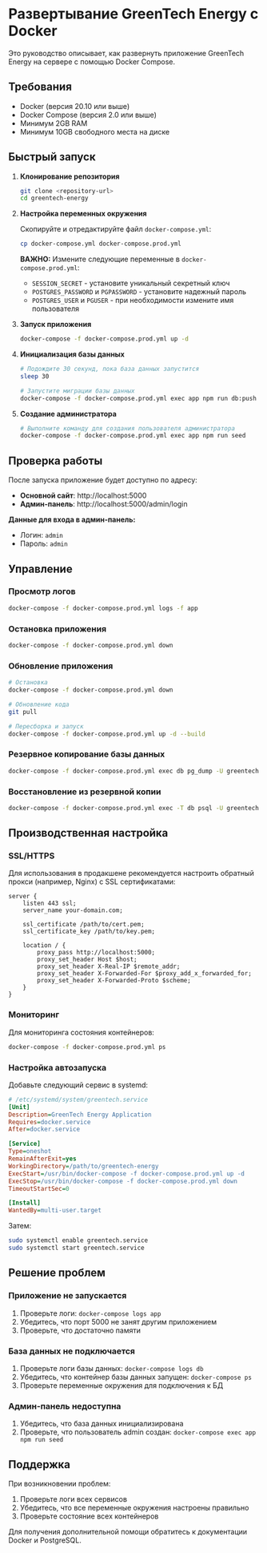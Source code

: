 # Развертывание GreenTech Energy с Docker

Это руководство описывает, как развернуть приложение GreenTech Energy на сервере с помощью Docker Compose.

## Требования

- Docker (версия 20.10 или выше)
- Docker Compose (версия 2.0 или выше)
- Минимум 2GB RAM
- Минимум 10GB свободного места на диске

## Быстрый запуск

1. **Клонирование репозитория**
   ```bash
   git clone <repository-url>
   cd greentech-energy
   ```

2. **Настройка переменных окружения**
   
   Скопируйте и отредактируйте файл `docker-compose.yml`:
   ```bash
   cp docker-compose.yml docker-compose.prod.yml
   ```
   
   **ВАЖНО:** Измените следующие переменные в `docker-compose.prod.yml`:
   - `SESSION_SECRET` - установите уникальный секретный ключ
   - `POSTGRES_PASSWORD` и `PGPASSWORD` - установите надежный пароль
   - `POSTGRES_USER` и `PGUSER` - при необходимости измените имя пользователя

3. **Запуск приложения**
   ```bash
   docker-compose -f docker-compose.prod.yml up -d
   ```

4. **Инициализация базы данных**
   ```bash
   # Подождите 30 секунд, пока база данных запустится
   sleep 30
   
   # Запустите миграции базы данных
   docker-compose -f docker-compose.prod.yml exec app npm run db:push
   ```

5. **Создание администратора**
   ```bash
   # Выполните команду для создания пользователя администратора
   docker-compose -f docker-compose.prod.yml exec app npm run seed
   ```

## Проверка работы

После запуска приложение будет доступно по адресу:
- **Основной сайт**: http://localhost:5000
- **Админ-панель**: http://localhost:5000/admin/login

**Данные для входа в админ-панель:**
- Логин: `admin`
- Пароль: `admin`

## Управление

### Просмотр логов
```bash
docker-compose -f docker-compose.prod.yml logs -f app
```

### Остановка приложения
```bash
docker-compose -f docker-compose.prod.yml down
```

### Обновление приложения
```bash
# Остановка
docker-compose -f docker-compose.prod.yml down

# Обновление кода
git pull

# Пересборка и запуск
docker-compose -f docker-compose.prod.yml up -d --build
```

### Резервное копирование базы данных
```bash
docker-compose -f docker-compose.prod.yml exec db pg_dump -U greentech greentech > backup_$(date +%Y%m%d_%H%M%S).sql
```

### Восстановление из резервной копии
```bash
docker-compose -f docker-compose.prod.yml exec -T db psql -U greentech greentech < backup.sql
```

## Производственная настройка

### SSL/HTTPS

Для использования в продакшене рекомендуется настроить обратный прокси (например, Nginx) с SSL сертификатами:

```nginx
server {
    listen 443 ssl;
    server_name your-domain.com;
    
    ssl_certificate /path/to/cert.pem;
    ssl_certificate_key /path/to/key.pem;
    
    location / {
        proxy_pass http://localhost:5000;
        proxy_set_header Host $host;
        proxy_set_header X-Real-IP $remote_addr;
        proxy_set_header X-Forwarded-For $proxy_add_x_forwarded_for;
        proxy_set_header X-Forwarded-Proto $scheme;
    }
}
```

### Мониторинг

Для мониторинга состояния контейнеров:
```bash
docker-compose -f docker-compose.prod.yml ps
```

### Настройка автозапуска

Добавьте следующий сервис в systemd:

```ini
# /etc/systemd/system/greentech.service
[Unit]
Description=GreenTech Energy Application
Requires=docker.service
After=docker.service

[Service]
Type=oneshot
RemainAfterExit=yes
WorkingDirectory=/path/to/greentech-energy
ExecStart=/usr/bin/docker-compose -f docker-compose.prod.yml up -d
ExecStop=/usr/bin/docker-compose -f docker-compose.prod.yml down
TimeoutStartSec=0

[Install]
WantedBy=multi-user.target
```

Затем:
```bash
sudo systemctl enable greentech.service
sudo systemctl start greentech.service
```

## Решение проблем

### Приложение не запускается
1. Проверьте логи: `docker-compose logs app`
2. Убедитесь, что порт 5000 не занят другим приложением
3. Проверьте, что достаточно памяти

### База данных не подключается
1. Проверьте логи базы данных: `docker-compose logs db`
2. Убедитесь, что контейнер базы данных запущен: `docker-compose ps`
3. Проверьте переменные окружения для подключения к БД

### Админ-панель недоступна
1. Убедитесь, что база данных инициализирована
2. Проверьте, что пользователь admin создан: `docker-compose exec app npm run seed`

## Поддержка

При возникновении проблем:
1. Проверьте логи всех сервисов
2. Убедитесь, что все переменные окружения настроены правильно
3. Проверьте состояние всех контейнеров

Для получения дополнительной помощи обратитесь к документации Docker и PostgreSQL.